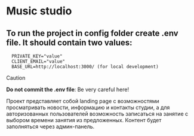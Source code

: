 # Music studio

## To run the project in config folder create .env file. It should contain two values:

```
  PRIVATE_KEY="value"
  CLIENT_EMAIL="value"
  BASE_URL=http://localhost:3000/ (for local development)
```

> [!CAUTION]
> **Do not commit the .env file**: Be very careful here!


<p>
Проект представляет собой landing page с возможностями просматривать новости, информацию и контакты студии, 
а для авторизованных пользователей возможность записаться на занятие с выбором времени занятия из предложенных.
Контент будет заполняться через админ-панель.
</p>
